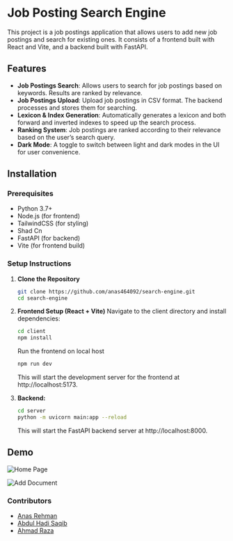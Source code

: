 # Job Posting Search Engine

This project is a job postings application that allows users to add new job postings and search for existing ones. It consists of a frontend built with React and Vite, and a backend built with FastAPI.


## Features

- **Job Postings Search**: Allows users to search for job postings based on keywords. Results are ranked by relevance.
- **Job Postings Upload**: Upload job postings in CSV format. The backend processes and stores them for searching.
- **Lexicon & Index Generation**: Automatically generates a lexicon and both forward and inverted indexes to speed up the search process.
- **Ranking System**: Job postings are ranked according to their relevance based on the user’s search query.
- **Dark Mode**: A toggle to switch between light and dark modes in the UI for user convenience.

## Installation

### Prerequisites

- Python 3.7+
- Node.js (for frontend)
- TailwindCSS (for styling)
- Shad Cn
- FastAPI (for backend)
- Vite (for frontend build)

### Setup Instructions

1. **Clone the Repository**

   ```bash
   git clone https://github.com/anas464092/search-engine.git
   cd search-engine
   ```

2. **Frontend Setup (React + Vite)**
    Navigate to the client directory and install dependencies:

    ```bash
    cd client
    npm install
    ```
    Run the frontend on local host
    ```bash
    npm run dev
    ```

    This will start the development server for the frontend at http://localhost:5173.

3. **Backend:**

    ```bash
    cd server
    python -m uvicorn main:app --reload
    ```
    This will start the FastAPI backend server at http://localhost:8000.


## Demo

![Home Page](https://res.cloudinary.com/dl0xxcavw/image/upload/v1735138550/Screenshot_2024-12-25_195324_e5muvo.png)

![Add Document](https://res.cloudinary.com/dl0xxcavw/image/upload/v1735138691/Screenshot_2024-12-25_195756_rrgvco.png)

### Contributors

- [Anas Rehman](https://github.com/anas464092)
- [Abdul Hadi Saqib](https://github.com/AbdulHadi17)
- [Ahmad Raza](https://github.com/AhmadRazaSeecs)

